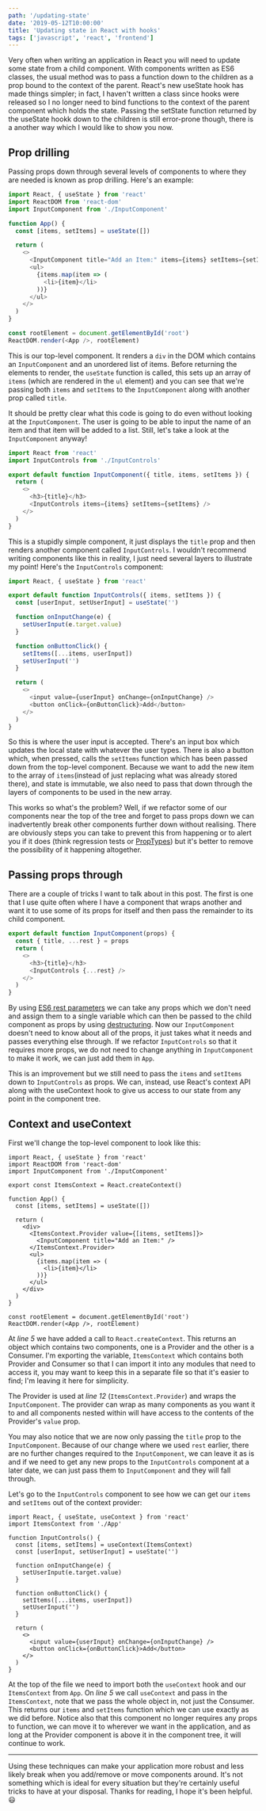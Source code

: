 ```yaml
---
path: '/updating-state'
date: '2019-05-12T10:00:00'
title: 'Updating state in React with hooks'
tags: ['javascript', 'react', 'frontend']
---
```


Very often when writing an application in React you will need to update some state from a child component. With components written as ES6 classes, the usual method was to pass a function down to the children as a prop bound to the context of the parent. React's new useState hook has made things simpler; in fact, I haven't written a class since hooks were released so I no longer need to bind functions to the context of the parent component which holds the state. Passing the setState function returned by the useState hookk down to the children is still error-prone though, there is a another way which I would like to show you now.

## Prop drilling

Passing props down through several levels of components to where they are needed is known as prop drilling. Here's an example:

```javascript
import React, { useState } from 'react'
import ReactDOM from 'react-dom'
import InputComponent from './InputComponent'

function App() {
  const [items, setItems] = useState([])

  return (
    <>
      <InputComponent title="Add an Item:" items={items} setItems={setItems} />
      <ul>
        {items.map(item => (
          <li>{item}</li>
        ))}
      </ul>
    </>
  )
}

const rootElement = document.getElementById('root')
ReactDOM.render(<App />, rootElement)
```

This is our top-level component. It renders a `div` in the DOM which contains an `InputComponent` and an unordered list of items. Before returning the elements to render, the `useState` function is called, this sets up an array of `items` (which are rendered in the `ul` element) and you can see that we're passing both `items` and `setItems` to the `InputComponent` along with another prop called `title`.

It should be pretty clear what this code is going to do even without looking at the `InputComponent`. The user is going to be able to input the name of an item and that item will be added to a list. Still, let's take a look at the `InputComponent` anyway!

```javascript
import React from 'react'
import InputControls from './InputControls'

export default function InputComponent({ title, items, setItems }) {
  return (
    <>
      <h3>{title}</h3>
      <InputControls items={items} setItems={setItems} />
    </>
  )
}
```

This is a stupidly simple component, it just displays the `title` prop and then renders another component called `InputControls`. I wouldn't recommend writing components like this in reality, I just need several layers to illustrate my point! Here's the `InputControls` component:

```javascript
import React, { useState } from 'react'

export default function InputControls({ items, setItems }) {
  const [userInput, setUserInput] = useState('')

  function onInputChange(e) {
    setUserInput(e.target.value)
  }

  function onButtonClick() {
    setItems([...items, userInput])
    setUserInput('')
  }

  return (
    <>
      <input value={userInput} onChange={onInputChange} />
      <button onClick={onButtonClick}>Add</button>
    </>
  )
}
```

So this is where the user input is accepted. There's an input box which updates the local state with whatever the user types. There is also a button which, when pressed, calls the `setItems` function which has been passed down from the top-level component. Because we want to add the new item to the array of `items`(instead of just replacing what was already stored there), and state is immutable, we also need to pass that down through the layers of components to be used in the new array.

This works so what's the problem? Well, if we refactor some of our components near the top of the tree and forget to pass props down we can inadvertently break other components further down without realising. There are obviously steps you can take to prevent this from happening or to alert you if it does (think regression tests or [PropTypes](https://reactjs.org/docs/typechecking-with-proptypes.html)) but it's better to remove the possibility of it happening altogether.

## Passing props through

There are a couple of tricks I want to talk about in this post. The first is one that I use quite often where I have a component that wraps another and want it to use some of its props for itself and then pass the remainder to its child component.

```javascript
export default function InputComponent(props) {
  const { title, ...rest } = props
  return (
    <>
      <h3>{title}</h3>
      <InputControls {...rest} />
    </>
  )
}
```

By using [ES6 rest parameters](https://developer.mozilla.org/en-US/docs/Web/JavaScript/Reference/Functions/rest_parameters) we can take any props which we don't need and assign them to a single variable which can then be passed to the child component as props by using [destructuring](https://developer.mozilla.org/en-US/docs/Web/JavaScript/Reference/Operators/Destructuring_assignment). Now our `InputComponent` doesn't need to know about all of the props, it just takes what it needs and passes everything else through. If we refactor `InputControls` so that it requires more props, we do not need to change anything in `InputComponent` to make it work, we can just add them in `App`.

This is an improvement but we still need to pass the `items` and `setItems` down to `InputControls` as props. We can, instead, use React's context API along with the useContext hook to give us access to our state from any point in the component tree.

## Context and useContext

First we'll change the top-level component to look like this:

```javascript{numberLines: true}
import React, { useState } from 'react'
import ReactDOM from 'react-dom'
import InputComponent from './InputComponent'

export const ItemsContext = React.createContext()

function App() {
  const [items, setItems] = useState([])

  return (
    <div>
      <ItemsContext.Provider value={[items, setItems]}>
        <InputComponent title="Add an Item:" />
      </ItemsContext.Provider>
      <ul>
        {items.map(item => (
          <li>{item}</li>
        ))}
      </ul>
    </div>
  )
}

const rootElement = document.getElementById('root')
ReactDOM.render(<App />, rootElement)
```

At _line 5_ we have added a call to `React.createContext`. This returns an object which contains two components, one is a Provider and the other is a Consumer. I'm exporting the variable, `ItemsContext` which contains both Provider and Consumer so that I can import it into any modules that need to access it, you may want to keep this in a separate file so that it's easier to find; I'm leaving it here for simplicity.

The Provider is used at _line 12_ (`ItemsContext.Provider`) and wraps the `InputComponent`. The provider can wrap as many components as you want it to and all components nested within will have access to the contents of the Provider's `value` prop.

You may also notice that we are now only passing the `title` prop to the `InputComponent`. Because of our change where we used `rest` earlier, there are no further changes required to the `InputComponent`, we can leave it as is and if we need to get any new props to the `InputControls` component at a later date, we can just pass them to `InputComponent` and they will fall through.

Let's go to the `InputControls` component to see how we can get our `items` and `setItems` out of the context provider:

```javascript{numberLines: true}
import React, { useState, useContext } from 'react'
import ItemsContext from './App'

function InputControls() {
  const [items, setItems] = useContext(ItemsContext)
  const [userInput, setUserInput] = useState('')

  function onInputChange(e) {
    setUserInput(e.target.value)
  }

  function onButtonClick() {
    setItems([...items, userInput])
    setUserInput('')
  }

  return (
    <>
      <input value={userInput} onChange={onInputChange} />
      <button onClick={onButtonClick}>Add</button>
    </>
  )
}
```

At the top of the file we need to import both the `useContext` hook and our `ItemsContext` from `App`. On _line 5_ we call `useContext` and pass in the `ItemsContext`, note that we pass the whole object in, not just the Consumer. This returns our `items` and `setItems` function which we can use exactly as we did before. Notice also that this component no longer requires any props to function, we can move it to wherever we want in the application, and as long at the Provider component is above it in the component tree, it will continue to work.

---

Using these techniques can make your application more robust and less likely break when you add/remove or move components around. It's not something which is ideal for every situation but they're certainly useful tricks to have at your disposal. Thanks for reading, I hope it's been helpful. :smiley:
